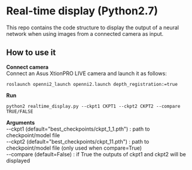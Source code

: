 # Real-time display (Python2.7)
This repo contains the code structure to display the output of a neural network when using images from a connected camera as input.

## How to use it  

**Connect camera**  
Connect an Asus XtionPRO LIVE camera and launch it as follows:
```
roslaunch openni2_launch openni2.launch depth_registration:=true
```

**Run**
```
python2 realtime_display.py --ckpt1 CKPT1 --ckpt2 CKPT2 --compare TRUE/FALSE
```

**Arguments**  
--ckpt1 (default="best_checkpoints/ckpt_1_1.pth") : path to checkpoint/model file  
--ckpt2 (default="best_checkpoints/ckpt_11.pth") : path to checkpoint/model file (only used when compare=True)  
--compare (default=False) : if True the outputs of ckpt1 and ckpt2 will be displayed  
